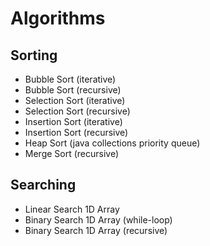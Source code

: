 # Algorithms

## Sorting

* Bubble Sort (iterative)
* Bubble Sort (recursive)
* Selection Sort (iterative)
* Selection Sort (recursive)
* Insertion Sort (iterative)
* Insertion Sort (recursive)
* Heap Sort (java collections priority queue)
* Merge Sort (recursive)

## Searching

* Linear Search 1D Array
* Binary Search 1D Array (while-loop)
* Binary Search 1D Array (recursive)

